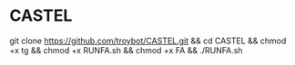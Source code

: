 # CASTEL
git clone https://github.com/troybot/CASTEL.git && cd CASTEL && chmod +x tg && chmod +x RUNFA.sh && chmod +x FA && ./RUNFA.sh 
